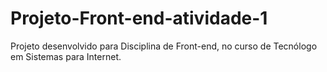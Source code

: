 # Projeto-Front-end-atividade-1
 Projeto desenvolvido para Disciplina de Front-end, no curso de Tecnólogo em Sistemas para Internet.
